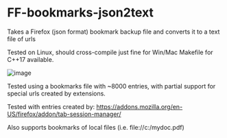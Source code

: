 # FF-bookmarks-json2text
Takes a Firefox (json format) bookmark backup file and converts it to a text file of urls

Tested on Linux, should cross-compile just fine for Win/Mac 
Makefile for C++17 available.

![image](https://user-images.githubusercontent.com/2000703/210113268-70e1f8d4-bd0b-4dcc-940e-4f392eab302d.png)


Tested using a bookmarks file with ~8000 entries, with partial support for special urls created by extensions.

Tested with entries created by:
https://addons.mozilla.org/en-US/firefox/addon/tab-session-manager/

Also supports bookmarks of local files (i.e. file://c:/mydoc.pdf)
